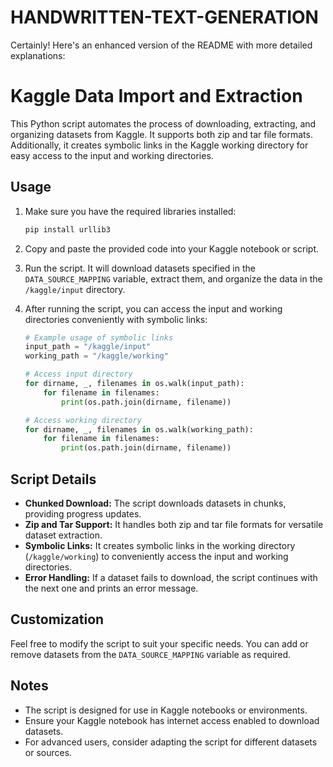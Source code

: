 # HANDWRITTEN-TEXT-GENERATION
Certainly! Here's an enhanced version of the README with more detailed explanations:



# Kaggle Data Import and Extraction

This Python script automates the process of downloading, extracting, and organizing datasets from Kaggle. It supports both zip and tar file formats. Additionally, it creates symbolic links in the Kaggle working directory for easy access to the input and working directories.

## Usage

1. Make sure you have the required libraries installed:

   ```bash
   pip install urllib3
   ```

2. Copy and paste the provided code into your Kaggle notebook or script.

3. Run the script. It will download datasets specified in the `DATA_SOURCE_MAPPING` variable, extract them, and organize the data in the `/kaggle/input` directory.

4. After running the script, you can access the input and working directories conveniently with symbolic links:

   ```python
   # Example usage of symbolic links
   input_path = "/kaggle/input"
   working_path = "/kaggle/working"
   
   # Access input directory
   for dirname, _, filenames in os.walk(input_path):
       for filename in filenames:
           print(os.path.join(dirname, filename))
   
   # Access working directory
   for dirname, _, filenames in os.walk(working_path):
       for filename in filenames:
           print(os.path.join(dirname, filename))
   ```

## Script Details

- **Chunked Download:** The script downloads datasets in chunks, providing progress updates.
- **Zip and Tar Support:** It handles both zip and tar file formats for versatile dataset extraction.
- **Symbolic Links:** It creates symbolic links in the working directory (`/kaggle/working`) to conveniently access the input and working directories.
- **Error Handling:** If a dataset fails to download, the script continues with the next one and prints an error message.

## Customization

Feel free to modify the script to suit your specific needs. You can add or remove datasets from the `DATA_SOURCE_MAPPING` variable as required.

## Notes

- The script is designed for use in Kaggle notebooks or environments.
- Ensure your Kaggle notebook has internet access enabled to download datasets.
- For advanced users, consider adapting the script for different datasets or sources.
